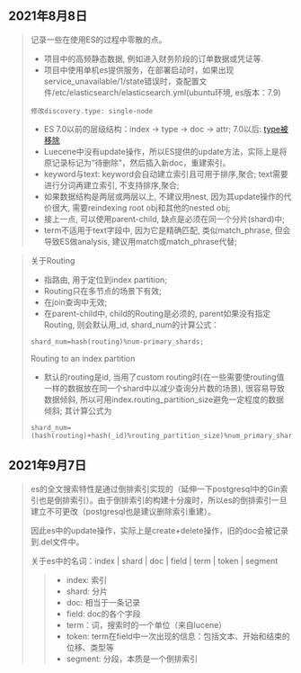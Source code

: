 ## 2021年8月8日
> 记录一些在使用ES的过程中零散的点。
>- 项目中的高频静态数据, 例如进入财务阶段的订单数据或凭证等.
>- 项目中使用单机es提供服务，在部署启动时，如果出现service_unavailable/1/state错误时，查配置文件/etc/elasticsearch/elasticsearch.yml(ubuntu环境, es版本：7.9)
>```
> 修改discovery.type: single-node
>```
>- ES 7.0以前的层级结构：index → type → doc → attr; 7.0以后: [type被移除](https://www.elastic.co/guide/en/elasticsearch/reference/current/removal-of-types.html)
>- Luecene中没有update操作，所以ES提供的update方法，实际上是将原记录标记为“待删除”，然后插入新doc，重建索引。   
>- keyword与text: keyword会自动建立索引且可用于排序,聚合; text需要进行分词再建立索引, 不支持排序,聚合;
>- 如果数据结构是两层或两层以上, 不建议用nest, 因为其update操作的代价很大, 需要reindexing root obj和其他的nested obj;  
>- 接上一点, 可以使用parent-child, 缺点是必须在同一个分片(shard)中;
>- term不适用于text字段中, 因为它是精确匹配, 类似match_phrase, 但会导致ES做analysis, 建议用match或match_phrase代替;

> 关于Routing
>- 指路由, 用于定位到index partition;
>- Routing只在多节点的场景下有效;
>- 在join查询中无效;
>- 在parent-child中, child的Routing是必须的, parent如果没有指定Routing, 则会默认用_id, shard_num的计算公式：
>```
> shard_num=hash(routing)%num-primary_shards;
>```
> Routing to an index partition
>- 默认的routing是id, 当用了custom routing时(在一些需要使routing值一样的数据放在同一个shard中以减少查询分片数的场景), 很容易导致数据倾斜, 所以可用index.routing_partition_size避免一定程度的数据倾斜; 其计算公式为
>```
> shard_num=(hash(routing)+hash(_id)%routing_partition_size)%num_primary_shards
>```

## 2021年9月7日
> es的全文搜索特性是通过倒排索引实现的（延伸一下postgresql中的Gin索引也是倒排索引）。由于倒排索引的构建十分废时，所以es的倒排索引一旦建立不可更改（postgresql也是建议删除索引重建）。    
>        
> 因此es中的update操作，实际上是create+delete操作，旧的doc会被记录到.del文件中。    
>      
> 关于es中的名词：index | shard | doc | field | term | token | segment
>>- index: 索引
>>- shard: 分片
>>- doc: 相当于一条记录
>>- field: doc的各个字段
>>- term：词，搜索时的一个单位（来自lucene）
>>- token: term在field中一次出现的信息：包括文本、开始和结束的位移、类型等
>>- segment: 分段，本质是一个倒排索引




